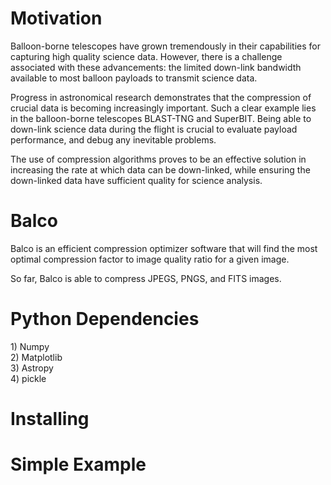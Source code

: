<h1> Motivation </h1>

Balloon-borne telescopes have grown tremendously in their capabilities for capturing high quality science
data. However, there is a challenge associated with these advancements: the limited down-link bandwidth
available to most balloon payloads to transmit science data. 

Progress in astronomical research
demonstrates that the compression of crucial data is becoming increasingly important. Such a clear
example lies in the balloon-borne telescopes BLAST-TNG and SuperBIT. Being able to down-link science
data during the flight is crucial to evaluate payload performance, and debug any inevitable problems. 

The use of compression algorithms proves to be an effective solution in increasing the rate at which data can
be down-linked, while ensuring the down-linked data have sufficient quality for science analysis.

<h1> Balco </h1> 
Balco is an efficient compression optimizer software that will find the most optimal compression factor to image quality ratio for a given image.


So far, Balco is able to compress JPEGS, PNGS, and FITS images.


<h1>Python Dependencies</h1>
     1) Numpy
<br> 2) Matplotlib
<br> 3) Astropy
<br> 4) pickle


<h1>Installing</h1>


<h1>Simple Example</h1>
